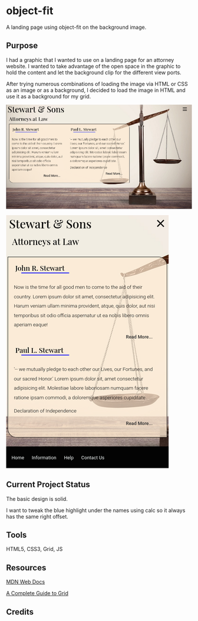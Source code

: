 
# object-fit

A landing page using object-fit on the background image.  

## Purpose

I had a graphic that I wanted to use on a landing page for an attorney website. 
I wanted to take advantage of the open space in the graphic to hold the content
and let the background clip for the different view ports.  

After trying numerous combinations of loading the image via HTML or CSS as an
image or as a background, I decided to load the image in HTML and use it as a 
background for my grid.  

![Screen Cap Large](/inc/img/ScnCapDemoAttorneyWebSite_large.png)

![Screen Cap Small](/inc/img/ScnCapDemoAttorneyWebSite_small.png)

## Current Project Status

The basic design is solid.

I want to tweak the blue highlight under the names using calc so it always 
has the same right offset.

## Tools

HTML5, CSS3, Grid, JS  

## Resources

[MDN Web Docs](https://developer.mozilla.org/en-US/)  

[A Complete Guide to Grid](https://css-tricks.com/snippets/css/complete-guide-grid/)  

## Credits


